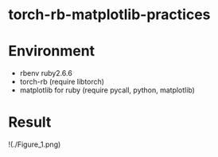 # torch-rb-matplotlib-practices
# Environment
- rbenv ruby2.6.6
- torch-rb (require libtorch)
- matplotlib for ruby (require pycall, python, matplotlib)
# Result
!(./Figure_1.png)
